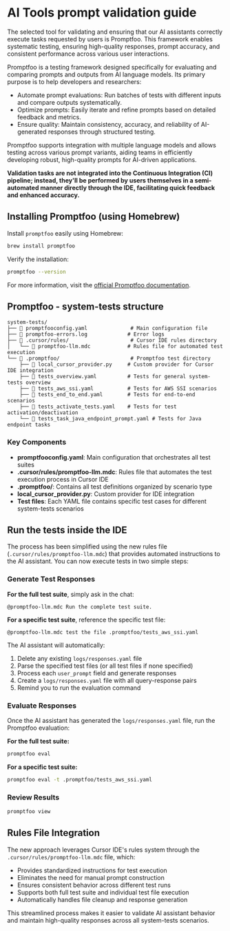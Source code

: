 # AI Tools prompt validation guide

The selected tool for validating and ensuring that our AI assistants correctly execute tasks requested by users is Promptfoo. This framework enables systematic testing, ensuring high-quality responses, prompt accuracy, and consistent performance across various user interactions.

Promptfoo is a testing framework designed specifically for evaluating and comparing prompts and outputs from AI language models. Its primary purpose is to help developers and researchers:

* Automate prompt evaluations: Run batches of tests with different inputs and compare outputs systematically.
* Optimize prompts: Easily iterate and refine prompts based on detailed feedback and metrics.
* Ensure quality: Maintain consistency, accuracy, and reliability of AI-generated responses through structured testing.

Promptfoo supports integration with multiple language models and allows testing across various prompt variants, aiding teams in efficiently developing robust, high-quality prompts for AI-driven applications.

**Validation tasks are not integrated into the Continuous Integration (CI) pipeline; instead, they'll be performed by users themselves in a semi-automated manner directly through the IDE, facilitating quick feedback and enhanced accuracy.**

## Installing Promptfoo (using Homebrew)

Install `promptfoo` easily using Homebrew:

```bash
brew install promptfoo
```

Verify the installation:

```bash
promptfoo --version
```

For more information, visit the [official Promptfoo documentation](https://www.promptfoo.dev/docs/getting-started/).

## Promptfoo - system-tests structure

```
system-tests/
├── 📄 promptfooconfig.yaml              # Main configuration file
├── 📄 promptfoo-errors.log             # Error logs
├── 📁 .cursor/rules/                    # Cursor IDE rules directory
│   └── 📄 promptfoo-llm.mdc            # Rules file for automated test execution
└── 📁 .promptfoo/                       # Promptfoo test directory
    ├── 📄 local_cursor_provider.py     # Custom provider for Cursor IDE integration
    ├── 📄 tests_overview.yaml          # Tests for general system-tests overview
    ├── 📄 tests_aws_ssi.yaml           # Tests for AWS SSI scenarios
    ├── 📄 tests_end_to_end.yaml        # Tests for end-to-end scenarios
    ├── 📄 tests_activate_tests.yaml    # Tests for test activation/deactivation
    └── 📄 tests_task_java_endpoint_prompt.yaml # Tests for Java endpoint tasks
```

### Key Components

* **promptfooconfig.yaml**: Main configuration that orchestrates all test suites
* **.cursor/rules/promptfoo-llm.mdc**: Rules file that automates the test execution process in Cursor IDE
* **.promptfoo/**: Contains all test definitions organized by scenario type
* **local_cursor_provider.py**: Custom provider for IDE integration
* **Test files**: Each YAML file contains specific test cases for different system-tests scenarios

## Run the tests inside the IDE

The process has been simplified using the new rules file (`.cursor/rules/promptfoo-llm.mdc`) that provides automated instructions to the AI assistant. You can now execute tests in two simple steps:

### Generate Test Responses

**For the full test suite**, simply ask in the chat:

```
@promptfoo-llm.mdc Run the complete test suite.
```

**For a specific test suite**, reference the specific test file:

```
@promptfoo-llm.mdc test the file .promptfoo/tests_aws_ssi.yaml
```

The AI assistant will automatically:
1. Delete any existing `logs/responses.yaml` file
2. Parse the specified test files (or all test files if none specified)
3. Process each `user_prompt` field and generate responses
4. Create a `logs/responses.yaml` file with all query-response pairs
5. Remind you to run the evaluation command

### Evaluate Responses

Once the AI assistant has generated the `logs/responses.yaml` file, run the Promptfoo evaluation:

**For the full test suite:**
```bash
promptfoo eval
```

**For a specific test suite:**
```bash
promptfoo eval -t .promptfoo/tests_aws_ssi.yaml
```

### Review Results

```bash
promptfoo view
```

## Rules File Integration

The new approach leverages Cursor IDE's rules system through the `.cursor/rules/promptfoo-llm.mdc` file, which:

* Provides standardized instructions for test execution
* Eliminates the need for manual prompt construction
* Ensures consistent behavior across different test runs
* Supports both full test suite and individual test file execution
* Automatically handles file cleanup and response generation

This streamlined process makes it easier to validate AI assistant behavior and maintain high-quality responses across all system-tests scenarios.